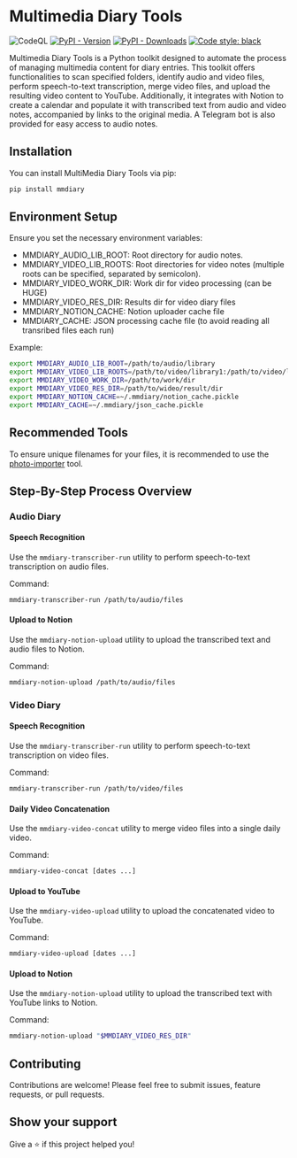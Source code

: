 # Multimedia Diary Tools 

![CodeQL](https://github.com/sashacmc/mmdiary/workflows/CodeQL/badge.svg)
[![PyPI - Version](https://img.shields.io/pypi/v/mmdiary.svg)](https://pypi.org/project/mmdiary)
[![PyPI - Downloads](https://pepy.tech/badge/mmdiary)](https://pepy.tech/project/mmdiary)
[![Code style: black](https://img.shields.io/badge/code%20style-black-000000.svg)](https://github.commdiarym/psf/black)

Multimedia Diary Tools is a Python toolkit designed to automate the process of managing multimedia content for diary entries. This toolkit offers functionalities to scan specified folders, identify audio and video files, perform speech-to-text transcription, merge video files, and upload the resulting video content to YouTube. Additionally, it integrates with Notion to create a calendar and populate it with transcribed text from audio and video notes, accompanied by links to the original media. A Telegram bot is also provided for easy access to audio notes.

## Installation

You can install MultiMedia Diary Tools via pip:

```bash
pip install mmdiary
```

## Environment Setup

Ensure you set the necessary environment variables:

- MMDIARY_AUDIO_LIB_ROOT: Root directory for audio notes.
- MMDIARY_VIDEO_LIB_ROOTS: Root directories for video notes (multiple roots can be specified, separated by semicolon).
- MMDIARY_VIDEO_WORK_DIR: Work dir for video processing (can be HUGE)
- MMDIARY_VIDEO_RES_DIR: Results dir for video diary files
- MMDIARY_NOTION_CACHE: Notion uploader cache file
- MMDIARY_CACHE: JSON processing cache file (to avoid reading all transribed files each run)

Example:

```bash
export MMDIARY_AUDIO_LIB_ROOT=/path/to/audio/library
export MMDIARY_VIDEO_LIB_ROOTS=/path/to/video/library1:/path/to/video/library2
export MMDIARY_VIDEO_WORK_DIR=/path/to/work/dir
export MMDIARY_VIDEO_RES_DIR=/path/to/wideo/result/dir
export MMDIARY_NOTION_CACHE=~/.mmdiary/notion_cache.pickle
export MMDIARY_CACHE=~/.mmdiary/json_cache.pickle
```

## Recommended Tools

To ensure unique filenames for your files, it is recommended to use the [photo-importer](https://github.com/sashacmc/photo-importer) tool.

## Step-By-Step Process Overview

### Audio Diary

#### Speech Recognition

Use the `mmdiary-transcriber-run` utility to perform speech-to-text transcription on audio files.

Command:

```bash
mmdiary-transcriber-run /path/to/audio/files
```

#### Upload to Notion

Use the `mmdiary-notion-upload` utility to upload the transcribed text and audio files to Notion.

Command:
```bash
mmdiary-notion-upload /path/to/audio/files
```

### Video Diary

#### Speech Recognition

Use the `mmdiary-transcriber-run` utility to perform speech-to-text transcription on video files.

Command:

```bash
mmdiary-transcriber-run /path/to/video/files
```

#### Daily Video Concatenation

Use the `mmdiary-video-concat` utility to merge video files into a single daily video.

Command:
```bash
mmdiary-video-concat [dates ...]
```

#### Upload to YouTube

Use the `mmdiary-video-upload` utility to upload the concatenated video to YouTube.

Command:
```bash
mmdiary-video-upload [dates ...]
```

#### Upload to Notion

Use the `mmdiary-notion-upload` utility to upload the transcribed text with YouTube links to Notion.

Command:
```bash
mmdiary-notion-upload "$MMDIARY_VIDEO_RES_DIR"
```

## Contributing

Contributions are welcome! Please feel free to submit issues, feature requests, or pull requests.

## Show your support
Give a ⭐️ if this project helped you!
